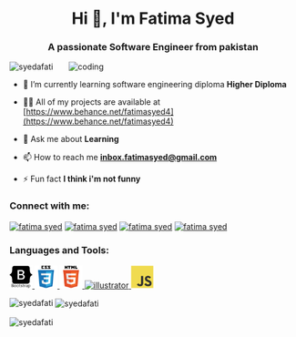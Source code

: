 <h1 align="center">Hi 👋, I'm Fatima Syed</h1>
<h3 align="center">A passionate Software Engineer from pakistan</h3>

<img align="right" alt="coding" width="400" src="https://www.google.com/url?sa=i&url=https%3A%2F%2Fwww.behance.net%2Fgallery%2F116770475%2FAnimated-illustrations&psig=AOvVaw12cPiU6LNefQzx2t_sV1Mv&ust=1694012037183000&source=images&cd=vfe&opi=89978449&ved=0CA4QjRxqFwoTCNDPy_Dck4EDFQAAAAAdAAAAABAE">

<p align="left"> <img src="https://komarev.com/ghpvc/?username=syedafati&label=Profile%20views&color=0e75b6&style=flat" alt="syedafati" /> </p>

- 🌱 I’m currently learning software engineering diploma **Higher Diploma**

- 👨‍💻 All of my projects are available at [https://www.behance.net/fatimasyed4](https://www.behance.net/fatimasyed4)

- 💬 Ask me about **Learning**

- 📫 How to reach me **inbox.fatimasyed@gmail.com**

- ⚡ Fun fact **I think i'm not funny**

<h3 align="left">Connect with me:</h3>
<p align="left">
<a href="https://twitter.com/fatima syed" target="blank"><img align="center" src="https://raw.githubusercontent.com/rahuldkjain/github-profile-readme-generator/master/src/images/icons/Social/twitter.svg" alt="fatima syed" height="30" width="40" /></a>
<a href="https://linkedin.com/in/fatima syed" target="blank"><img align="center" src="https://raw.githubusercontent.com/rahuldkjain/github-profile-readme-generator/master/src/images/icons/Social/linked-in-alt.svg" alt="fatima syed" height="30" width="40" /></a>
<a href="https://instagram.com/fatima syed" target="blank"><img align="center" src="https://raw.githubusercontent.com/rahuldkjain/github-profile-readme-generator/master/src/images/icons/Social/instagram.svg" alt="fatima syed" height="30" width="40" /></a>
<a href="https://www.behance.net/fatima syed" target="blank"><img align="center" src="https://raw.githubusercontent.com/rahuldkjain/github-profile-readme-generator/master/src/images/icons/Social/behance.svg" alt="fatima syed" height="30" width="40" /></a>
</p>

<h3 align="left">Languages and Tools:</h3>
<p align="left"> <a href="https://getbootstrap.com" target="_blank" rel="noreferrer"> <img src="https://raw.githubusercontent.com/devicons/devicon/master/icons/bootstrap/bootstrap-plain-wordmark.svg" alt="bootstrap" width="40" height="40"/> </a> <a href="https://www.w3schools.com/css/" target="_blank" rel="noreferrer"> <img src="https://raw.githubusercontent.com/devicons/devicon/master/icons/css3/css3-original-wordmark.svg" alt="css3" width="40" height="40"/> </a> <a href="https://www.w3.org/html/" target="_blank" rel="noreferrer"> <img src="https://raw.githubusercontent.com/devicons/devicon/master/icons/html5/html5-original-wordmark.svg" alt="html5" width="40" height="40"/> </a> <a href="https://www.adobe.com/in/products/illustrator.html" target="_blank" rel="noreferrer"> <img src="https://www.vectorlogo.zone/logos/adobe_illustrator/adobe_illustrator-icon.svg" alt="illustrator" width="40" height="40"/> </a> <a href="https://developer.mozilla.org/en-US/docs/Web/JavaScript" target="_blank" rel="noreferrer"> <img src="https://raw.githubusercontent.com/devicons/devicon/master/icons/javascript/javascript-original.svg" alt="javascript" width="40" height="40"/> </a> </p>

<p><img align="left" src="https://github-readme-stats.vercel.app/api/top-langs?username=syedafati&show_icons=true&locale=en&layout=compact" alt="syedafati" /></p>

<p>&nbsp;<img align="center" src="https://github-readme-stats.vercel.app/api?username=syedafati&show_icons=true&locale=en" alt="syedafati" /></p>

<p><img align="center" src="https://github-readme-streak-stats.herokuapp.com/?user=syedafati&" alt="syedafati" /></p>
